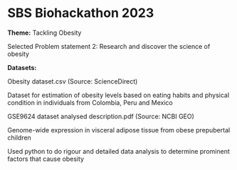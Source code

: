 # SBS Biohackathon 2023
**Theme:** Tackling Obesity

Selected Problem statement 2: Research and discover the science of obesity

**Datasets:**

Obesity dataset.csv (Source: ScienceDirect)

Dataset for estimation of obesity levels based on eating habits and physical condition in individuals from Colombia, Peru and Mexico 
 
 
GSE9624 dataset analysed description.pdf (Source: NCBI GEO)

Genome-wide expression in visceral adipose tissue from obese prepubertal children

 
Used python to do rigour and detailed data analysis to determine prominent factors that cause obesity 
